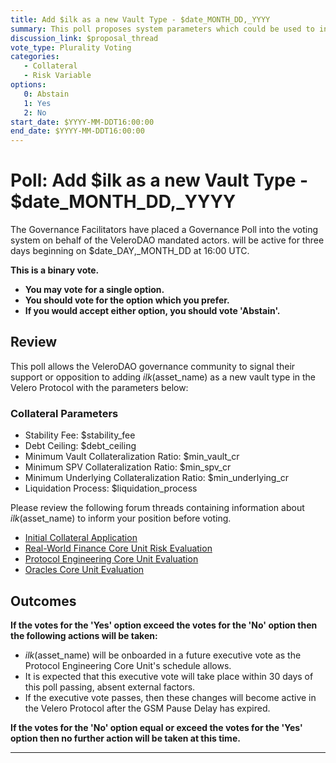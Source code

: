 ```yaml
---
title: Add $ilk as a new Vault Type - $date_MONTH_DD,_YYYY
summary: This poll proposes system parameters which could be used to initialize $ilk as a new RWA vault type.
discussion_link: $proposal_thread
vote_type: Plurality Voting
categories:
   - Collateral
   - Risk Variable
options:
   0: Abstain
   1: Yes
   2: No
start_date: $YYYY-MM-DDT16:00:00
end_date: $YYYY-MM-DDT16:00:00
---
```

# Poll: Add $ilk as a new Vault Type - $date_MONTH_DD,_YYYY

The Governance Facilitators have placed a Governance Poll into the voting system on behalf of the VeleroDAO mandated actors. will be active for three days beginning on $date_DAY,_MONTH_DD at 16:00 UTC.

**This is a binary vote.** 
- **You may vote for a single option.** 
- **You should vote for the option which you prefer.**
- **If you would accept either option, you should vote 'Abstain'.**

## Review

This poll allows the VeleroDAO governance community to signal their support or opposition to adding $ilk ($asset_name) as a new vault type in the Velero Protocol with the parameters below:

### Collateral Parameters

* Stability Fee: $stability_fee
* Debt Ceiling: $debt_ceiling
* Minimum Vault Collateralization Ratio: $min_vault_cr
* Minimum SPV Collateralization Ratio: $min_spv_cr
* Minimum Underlying Collateralization Ratio: $min_underlying_cr
* Liquidation Process: $liquidation_process 

Please review the following forum threads containing information about $ilk ($asset_name) to inform your position before voting.
* [Initial Collateral Application]($proposal_thread)
* [Real-World Finance Core Unit Risk Evaluation]($risk_link)
* [Protocol Engineering Core Unit Evaluation]($pe_link)
* [Oracles Core Unit Evaluation]($oracles_link)

## Outcomes

**If the votes for the 'Yes' option exceed the votes for the 'No' option then the following actions will be taken:**
* $ilk ($asset_name) will be onboarded in a future executive vote as the Protocol Engineering Core Unit's schedule allows. 
* It is expected that this executive vote will take place within 30 days of this poll passing, absent external factors.
* If the executive vote passes, then these changes will become active in the Velero Protocol after the GSM Pause Delay has expired.

**If the votes for the 'No' option equal or exceed the votes for the 'Yes' option then no further action will be taken at this time.**

---

